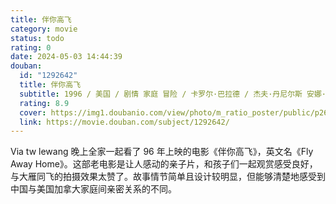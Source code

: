 ```yaml
---
title: 伴你高飞
category: movie
status: todo
rating: 0
date: 2024-05-03 14:44:39
douban:
  id: "1292642"
  title: 伴你高飞
  subtitle: 1996 / 美国 / 剧情 家庭 冒险 / 卡罗尔·巴拉德 / 杰夫·丹尼尔斯 安娜·帕奎因
  rating: 8.9
  cover: https://img1.doubanio.com/view/photo/m_ratio_poster/public/p2623005170.jpg
  link: https://movie.douban.com/subject/1292642/
---
```


Via tw lewang 晚上全家一起看了 96 年上映的电影《伴你高飞》，英文名《Fly Away Home》。这部老电影是让人感动的亲子片，和孩子们一起观赏感受良好，与大雁同飞的拍摄效果太赞了。故事情节简单且设计较明显，但能够清楚地感受到中国与美国加拿大家庭间亲密关系的不同。